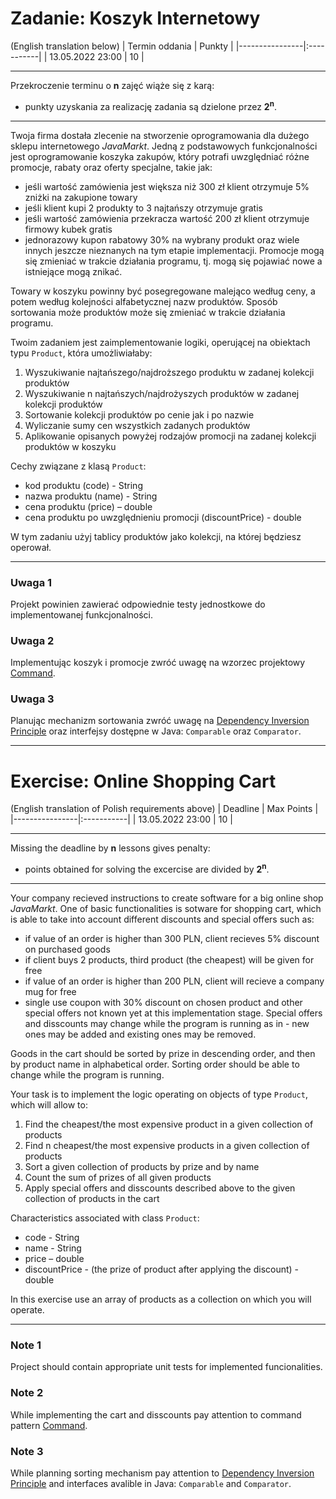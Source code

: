 # Zadanie: Koszyk Internetowy
(English translation below)
| Termin oddania | Punkty     |
|----------------|:-----------|
| 13.05.2022  23:00   |  10        |

--- 
Przekroczenie terminu o **n** zajęć wiąże się z karą:
- punkty uzyskania za realizację zadania są dzielone przez **2<sup>n</sup>**.

--- 

Twoja firma dostała zlecenie na stworzenie oprogramowania dla dużego sklepu internetowego *JavaMarkt*. 
Jedną z podstawowych funkcjonalności jest oprogramowanie koszyka zakupów, 
który potrafi uwzględniać różne promocje, rabaty oraz oferty specjalne, takie jak:
- jeśli wartość zamówienia jest większa niż 300 zł klient otrzymuje 5% zniżki na zakupione towary
- jeśli klient kupi 2 produkty to 3 najtańszy otrzymuje gratis
- jeśli wartość zamówienia przekracza wartość 200 zł klient otrzymuje firmowy kubek gratis
- jednorazowy kupon rabatowy 30% na wybrany produkt
oraz wiele innych jeszcze nieznanych na tym etapie implementacji. 
Promocje mogą się zmieniać w trakcie działania programu, tj. mogą się pojawiać nowe a istniejące mogą znikać.

Towary w koszyku powinny być posegregowane malejąco według ceny, 
a potem według kolejności alfabetycznej nazw produktów. 
Sposób sortowania może produktów może się zmieniać w trakcie działania programu. 

Twoim zadaniem jest zaimplementowanie logiki, operującej na obiektach typu ``Product``, 
która umożliwiałaby:
1. Wyszukiwanie najtańszego/najdroższego produktu w zadanej kolekcji produktów
2. Wyszukiwanie n najtańszych/najdrożyszych produktów w zadanej kolekcji produktów
3. Sortowanie kolekcji produktów po cenie jak i po nazwie
4. Wyliczanie sumy cen wszystkich zadanych produktów
6. Aplikowanie opisanych powyżej rodzajów promocji na zadanej kolekcji produktów w koszyku

Cechy związane z klasą ``Product``:
- kod produktu (code) - String
- nazwa produktu (name) - String
- cena produktu (price) – double
- cena produktu po uwzględnieniu promocji (discountPrice) - double

W tym zadaniu użyj tablicy produktów jako kolekcji, na której będziesz operował.

---

### Uwaga 1
Projekt powinien zawierać odpowiednie testy jednostkowe do implementowanej funkcjonalności.

### Uwaga 2
Implementując koszyk i promocje zwróć uwagę na wzorzec projektowy [Command](https://www.oodesign.com/command-pattern.html).

### Uwaga 3
Planując mechanizm sortowania zwróć uwagę na [Dependency Inversion Principle](https://www.oodesign.com/dependency-inversion-principle.html) oraz 
interfejsy dostępne w Java: ``Comparable`` oraz ``Comparator``.

---
# Exercise: Online Shopping Cart
(English translation of Polish requirements above)
| Deadline | Max Points     |
|----------------|:-----------|
| 13.05.2022  23:00   |  10        |

--- 
Missing the deadline by **n** lessons gives penalty:
- points obtained for solving the excercise are divided by **2<sup>n</sup>**.

--- 

Your company recieved instructions to create software for a big online shop *JavaMarkt*.
One of basic functionalities is sotware for shopping cart, which is able to take into account different discounts and special offers such as:
- if value of an order is higher than 300 PLN, client recieves 5% discount on purchased goods
- if client buys 2 products, third product (the cheapest) will be given for free
- if value of an order is higher than 200 PLN, client will recieve a company mug for free
- single use coupon with 30% discount on chosen product
and other special offers not known yet at this implementation stage.
Special offers and disscounts may change while the program is running as in - new ones may be added and existing ones may be removed.

Goods in the cart should be sorted by prize in descending order, and then by product name in alphabetical order.
Sorting order should be able to change while the program is running.

Your task is to implement the logic operating on objects of type ``Product``,
which will allow to:
1. Find the cheapest/the most expensive product in a given collection of products
2. Find n cheapest/the most expensive products in a given collection of products
3. Sort a given collection of products by prize and by name
4. Count the sum of prizes of all given products
6. Apply special offers and disscounts described above to the given collection of products in the cart

Characteristics associated with class ``Product``:
- code - String
- name - String
- price – double
- discountPrice - (the prize of product after applying the discount) - double

In this exercise use an array of products as a collection on which you will operate.

---

### Note 1
Project should contain appropriate unit tests for implemented funcionalities.

### Note 2
While implementing the cart and disscounts pay attention to command pattern [Command](https://www.oodesign.com/command-pattern.html).

### Note 3
While planning sorting mechanism pay attention to [Dependency Inversion Principle](https://www.oodesign.com/dependency-inversion-principle.html) and 
interfaces avalible in Java: ``Comparable`` and ``Comparator``.
